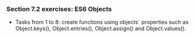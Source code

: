 ### Section 7.2 exercises: ES6 Objects

- Tasks from 1 to 8: create functions using objects` properties such as Object.keys(), Object.entries(), Object.assign() and Object.values().